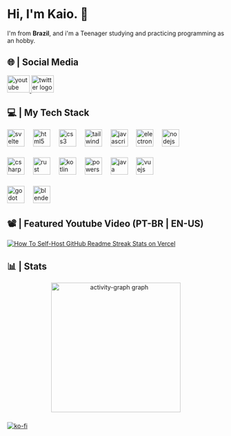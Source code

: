 <h1>Hi, I'm Kaio. 👋</h1>

I'm from **Brazil**,
and i'm a Teenager studying and practicing programming as an hobby.

<h2>🌐 | Social Media</h2>

<div align="left">
  <a href="https://www.youtube.com/@srkaio7882" target="_blank">
    <img src="https://raw.githubusercontent.com/maurodesouza/profile-readme-generator/master/src/assets/icons/social/youtube/default.svg" width="52" height="40" alt="youtube logo"  />
  </a>
  <a href="https://x.com/sr_kaio_dev" target="_blank">
    <img src="https://raw.githubusercontent.com/maurodesouza/profile-readme-generator/master/src/assets/icons/social/twitter/default.svg" width="52" height="40" alt="twitter logo"  />
  </a>
</div>

<h2>💻 | My Tech Stack</h2>

<div align="left">
  <img src="https://skillicons.dev/icons?i=svelte" height="40" alt="svelte logo"  />
  <img width="12" />
  <img src="https://skillicons.dev/icons?i=html" height="40" alt="html5 logo"  />
  <img width="12" />
  <img src="https://skillicons.dev/icons?i=css" height="40" alt="css3 logo"  />
  <img width="12" />
  <img src="https://skillicons.dev/icons?i=tailwind" height="40" alt="tailwindcss logo"  />
  <img width="12" />
  <img src="https://skillicons.dev/icons?i=js" height="40" alt="javascript logo"  />
  <img width="12" />
  <img src="https://skillicons.dev/icons?i=electron" height="40" alt="electron logo"  />
  <img width="12" />
  <img src="https://skillicons.dev/icons?i=nodejs" height="40" alt="nodejs logo"  />
</div>

###

<div align="left">
  <img src="https://skillicons.dev/icons?i=cs" height="40" alt="csharp logo"  />
  <img width="12" />
  <img src="https://skillicons.dev/icons?i=rust" height="40" alt="rust logo"  />
  <img width="12" />
  <img src="https://skillicons.dev/icons?i=kotlin" height="40" alt="kotlin logo"  />
  <img width="12" />
  <img src="https://skillicons.dev/icons?i=powershell" height="40" alt="powershell logo"  />
  <img width="12" />
  <img src="https://skillicons.dev/icons?i=java" height="40" alt="java logo"  />
  <img width="12" />
  <img src="https://skillicons.dev/icons?i=vue" height="40" alt="vuejs logo"  />
</div>

###

<div align="left">
  <img src="https://skillicons.dev/icons?i=godot" height="40" alt="godot logo"  />
  <img width="12" />
  <img src="https://skillicons.dev/icons?i=blender" height="40" alt="blender logo"  />
</div>

<h2>📽️ | Featured Youtube Video (PT-BR | EN-US)</h2>
<a href="https://www.youtube.com/watch?v=TaFW-7SrMsk">
  <picture>
    <source media="(prefers-color-scheme: dark)" srcset="https://ytcards.demolab.com/?id=TaFW-7SrMsk&title=Some+Scrapped+Animations">
    <img src="https://ytcards.demolab.com/?id=TaFW-7SrMsk&title=Some+Scrapped+Animations" alt="How To Self-Host GitHub Readme Streak Stats on Vercel" title="Some Scrapped Animations">
  </picture>
</a>
<h2>📊 | Stats</h2>

<div align="center">
  <img src="https://github-readme-activity-graph.vercel.app/graph?username=sr-kaio&radius=16&theme=nightowl&area=true&order=5" height="300" alt="activity-graph graph"  />
</div>

###

[![ko-fi](https://ko-fi.com/img/githubbutton_sm.svg)](https://ko-fi.com/Q5Q517OAN7)
